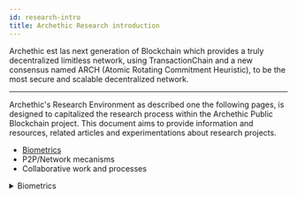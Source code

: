 ```yaml
---
id: research-intro
title: Archethic Research introduction
---
```

Archethic est las next generation of Blockchain which provides a truly decentralized limitless network, using TransactionChain and a new consensus named ARCH (Atomic Rotating Commitment Heuristic),
to be the most secure and scalable decentralized network.

---

Archethic's Research Environment as described one the following pages, is designed to capitalized the research process within the Archethic Public Blockchain project.
This document aims to provide information and resources, related articles and experimentations about research projects.

  - [Biometrics](/research/biometrics-research)
  - P2P/Network mecanisms
  - Collaborative work and processes

  


<details>
  <summary>Biometrics</summary>
</details>

